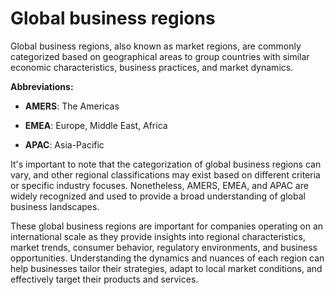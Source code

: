 # Global business regions

Global business regions, also known as market regions, are commonly categorized based on geographical areas to group countries with similar economic characteristics, business practices, and market dynamics.

**Abbreviations:**

* **AMERS**: The Americas

* **EMEA**: Europe, Middle East, Africa

* **APAC**: Asia-Pacific

It's important to note that the categorization of global business regions can vary, and other regional classifications may exist based on different criteria or specific industry focuses. Nonetheless, AMERS, EMEA, and APAC are widely recognized and used to provide a broad understanding of global business landscapes.

These global business regions are important for companies operating on an international scale as they provide insights into regional characteristics, market trends, consumer behavior, regulatory environments, and business opportunities. Understanding the dynamics and nuances of each region can help businesses tailor their strategies, adapt to local market conditions, and effectively target their products and services.


